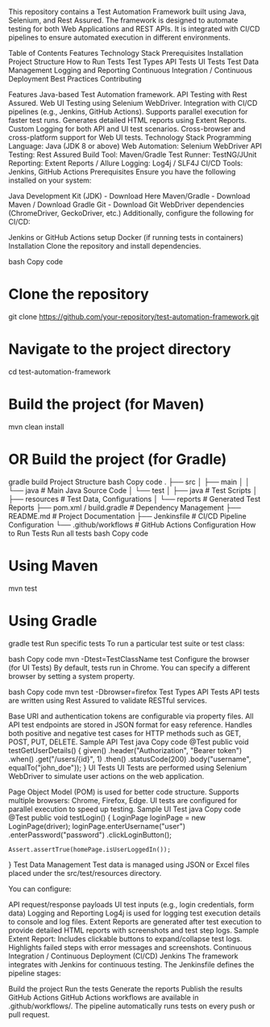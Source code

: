 This repository contains a Test Automation Framework built using Java, Selenium, and Rest Assured. The framework is designed to automate testing for both Web Applications and REST APIs. It is integrated with CI/CD pipelines to ensure automated execution in different environments.

Table of Contents
Features
Technology Stack
Prerequisites
Installation
Project Structure
How to Run Tests
Test Types
API Tests
UI Tests
Test Data Management
Logging and Reporting
Continuous Integration / Continuous Deployment
Best Practices
Contributing


Features
Java-based Test Automation framework.
API Testing with Rest Assured.
Web UI Testing using Selenium WebDriver.
Integration with CI/CD pipelines (e.g., Jenkins, GitHub Actions).
Supports parallel execution for faster test runs.
Generates detailed HTML reports using Extent Reports.
Custom Logging for both API and UI test scenarios.
Cross-browser and cross-platform support for Web UI tests.
Technology Stack
Programming Language: Java (JDK 8 or above)
Web Automation: Selenium WebDriver
API Testing: Rest Assured
Build Tool: Maven/Gradle
Test Runner: TestNG/JUnit
Reporting: Extent Reports / Allure
Logging: Log4j / SLF4J
CI/CD Tools: Jenkins, GitHub Actions
Prerequisites
Ensure you have the following installed on your system:

Java Development Kit (JDK) - Download Here
Maven/Gradle - Download Maven / Download Gradle
Git - Download Git
WebDriver dependencies (ChromeDriver, GeckoDriver, etc.)
Additionally, configure the following for CI/CD:

Jenkins or GitHub Actions setup
Docker (if running tests in containers)
Installation
Clone the repository and install dependencies.

bash
Copy code
# Clone the repository
git clone https://github.com/your-repository/test-automation-framework.git

# Navigate to the project directory
cd test-automation-framework

# Build the project (for Maven)
mvn clean install

# OR Build the project (for Gradle)
gradle build
Project Structure
bash
Copy code
.
├── src
│   ├── main
│   │   └── java                 # Main Java Source Code
│   └── test
│       ├── java                 # Test Scripts
│       ├── resources            # Test Data, Configurations
│       └── reports              # Generated Test Reports
├── pom.xml / build.gradle        # Dependency Management
├── README.md                     # Project Documentation
├── Jenkinsfile                   # CI/CD Pipeline Configuration
└── .github/workflows             # GitHub Actions Configuration
How to Run Tests
Run all tests
bash
Copy code
# Using Maven
mvn test

# Using Gradle
gradle test
Run specific tests
To run a particular test suite or test class:

bash
Copy code
mvn -Dtest=TestClassName test
Configure the browser (for UI Tests)
By default, tests run in Chrome. You can specify a different browser by setting a system property.

bash
Copy code
mvn test -Dbrowser=firefox
Test Types
API Tests
API tests are written using Rest Assured to validate RESTful services.

Base URI and authentication tokens are configurable via property files.
All API test endpoints are stored in JSON format for easy reference.
Handles both positive and negative test cases for HTTP methods such as GET, POST, PUT, DELETE.
Sample API Test
java
Copy code
@Test
public void testGetUserDetails() {
    given()
        .header("Authorization", "Bearer token")
    .when()
        .get("/users/{id}", 1)
    .then()
        .statusCode(200)
        .body("username", equalTo("john_doe"));
}
UI Tests
UI Tests are performed using Selenium WebDriver to simulate user actions on the web application.

Page Object Model (POM) is used for better code structure.
Supports multiple browsers: Chrome, Firefox, Edge.
UI tests are configured for parallel execution to speed up testing.
Sample UI Test
java
Copy code
@Test
public void testLogin() {
    LoginPage loginPage = new LoginPage(driver);
    loginPage.enterUsername("user")
             .enterPassword("password")
             .clickLoginButton();
    
    Assert.assertTrue(homePage.isUserLoggedIn());
}
Test Data Management
Test data is managed using JSON or Excel files placed under the src/test/resources directory.

You can configure:

API request/response payloads
UI test inputs (e.g., login credentials, form data)
Logging and Reporting
Log4j is used for logging test execution details to console and log files.
Extent Reports are generated after test execution to provide detailed HTML reports with screenshots and test step logs.
Sample Extent Report:
Includes clickable buttons to expand/collapse test logs.
Highlights failed steps with error messages and screenshots.
Continuous Integration / Continuous Deployment (CI/CD)
Jenkins
The framework integrates with Jenkins for continuous testing. The Jenkinsfile defines the pipeline stages:

Build the project
Run the tests
Generate the reports
Publish the results
GitHub Actions
GitHub Actions workflows are available in .github/workflows/. The pipeline automatically runs tests on every push or pull request.
